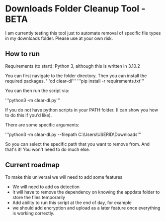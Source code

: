 # Downloads Folder Cleanup Tool - BETA

I am currently testing this tool just to automate removal of specific file types in my downloads folder.
Please use at your own risk.

## How to run

Requirements (to start):
Python 3, although this is written in 3.10.2

You can first navigate to the folder directory. Then you can install the required packages.
'''cd clear-dl'''
'''pip install -r requirements.txt'''

You can then run the script via:

'''python3 -m clear-dl.py'''

If you do not have python scripts in your PATH folder. (I can show you how to do this if you'd like).

There are some specific arguments:

'''python3 -m clear-dl.py --filepath C:\Users\USERID\Downloads'''

So you can select the specific path that you want to remove from.
And that's it! You won't need to do much else.

## Current roadmap

To make this universal we will need to add some features
- We will need to add os detection
- It will have to remove the dependency on knowing the appdata folder to store the files temporarily
- Add ability to run this script at the end of day, for example
- we should add encryption and upload as a later feature once everything is working correctly.

